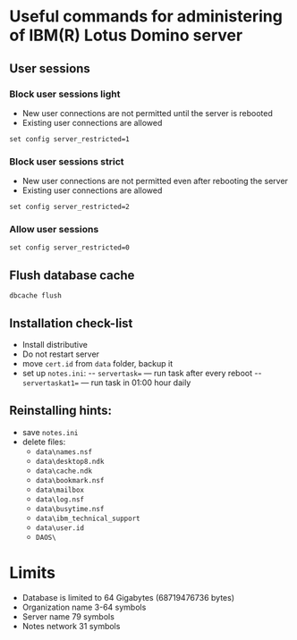 # Useful commands for administering of IBM(R) Lotus Domino server

## User sessions

### Block user sessions light
- New user connections are not permitted until the server is rebooted
- Existing user connections are allowed

```set config server_restricted=1```

### Block user sessions strict
- New user connections are not permitted even after rebooting the server
- Existing user connections are allowed

```set config server_restricted=2```

### Allow user sessions
```set config server_restricted=0```

## Flush database cache
```dbcache flush```

## Installation check-list
- Install distributive
- Do not restart server
- move ```cert.id``` from ```data``` folder, backup it
- set up ```notes.ini```:
-- ```servertask=``` — run task after every reboot
-- ```servertaskat1=``` — run task in 01:00 hour daily

## Reinstalling hints:
- save ```notes.ini```
- delete files:
    - ```data\names.nsf```
    - ```data\desktop8.ndk```
    - ```data\cache.ndk```
    - ```data\bookmark.nsf```
    - ```data\mailbox```
    - ```data\log.nsf```
    - ```data\busytime.nsf```
    - ```data\ibm_technical_support```
    - ```data\user.id```
    - ```DAOS\```

# Limits
- Database is limited to 64 Gigabytes (68719476736 bytes)
- Organization name 3-64 symbols
- Server name 79 symbols
- Notes network 31 symbols

